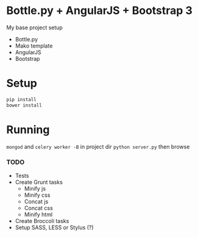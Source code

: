 # Bottle.py + AngularJS + Bootstrap 3

My base project setup

- Bottle.py
- Mako template
- AngularJS
- Bootstrap

# Setup

```bash
pip install
bower install
```

# Running

`mongod` and 
`celery worker -B` in project dir
`python server.py` then browse

### TODO
- Tests
- Create Grunt tasks
  - Minify js
  - Minify css
  - Concat js
  - Concat css
  - Minify html
- Create Broccoli tasks
- Setup SASS, LESS or Stylus (?)
